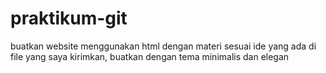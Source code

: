 # praktikum-git
buatkan website menggunakan html dengan materi sesuai ide yang ada di file yang saya kirimkan, buatkan dengan tema minimalis dan elegan
